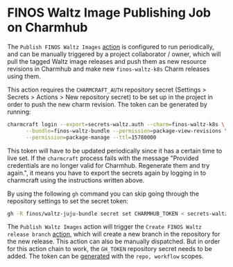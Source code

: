 # FINOS Waltz Image Publishing Job on Charmhub

The ``Publish FINOS Waltz Images`` [action](../.github/workflows/publish_images.yaml) is configured to run periodically, and can be manually triggered by a project collaborator / owner, which will pull the tagged Waltz image releases and push them as new resource revisions in Charmhub and make new ``finos-waltz-k8s`` Charm releases using them.

This action requires the ``CHARMCRAFT_AUTH`` repository secret (Settings > Secrets > Actions > New repository secret) to be set up in the project in order to push the new charm revision. The token can be generated by running:

```bash
charmcraft login --export=secrets-waltz.auth --charm=finos-waltz-k8s \
      --bundle=finos-waltz-bundle --permission=package-view-revisions \
      --permission=package-manage --ttl=15780000
```

This token will have to be updated periodically since it has a certain time to live set. If the `charmcraft` process fails with the message "Provided credentials are no longer valid for Charmhub. Regenerate them and try again.", it means you have to export the secrets again by logging in to charmcraft using the instructions written above.

By using the following `gh` command you can skip going through the repository settings to set the secret token:

```bash
gh -R finos/waltz-juju-bundle secret set CHARMHUB_TOKEN < secrets-waltz.auth
```

The ``Publish Waltz Images`` action will trigger the ``Create FINOS Waltz release branch`` [action](../.github/workflows/create_release.yaml), which will create a new branch in the repository for the new release. This action can also be manually dispatched. But in order for this action chain to work, the ``GH_TOKEN`` repository secret needs to be added. The token can be [generated](https://docs.github.com/en/authentication/keeping-your-account-and-data-secure/creating-a-personal-access-token) with the ``repo, workflow`` scopes.
